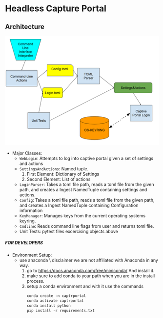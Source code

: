 # Headless Capture Portal
## Architecture
!["TOML Capture Portal Diagram"](./images/TOML-Capture-Architecture.png)
* Major Classes:
    * `WebLogin`: Attempts to log into captive portal given a set of settings and actions
    * `SettingsAndActions`: Named tuple.
        1. First Element: Dictionary of Settings
        2. Second Element: List of actions
    * `LoginParser`: Takes a toml file path, reads a toml file from the given path, and creates a Ingest NamedTuple containing settings and actions.
    * `Config`: Takes a toml file path, reads a toml file from the given path, and creates a Ingest NamedTuple containing Configuration information
    * `KeyManager`: Manages keys from the current operating systems keyring.
    * `Cmdline`: Reads command line flags from user and returns toml file.
    * Unit Tests: pytest files excercising objects above

##### FOR DEVELOPERS
* Environment Setup:
    * use anaconda \\ disclaimer we are not affiliated with Anaconda in any way.
        1. go to https://docs.anaconda.com/free/miniconda/  And install it.
        2. make sure to add conda to your path when you are in the install process.
        3. setup a conda environment and with it use the commands 
            ```
            conda create -n captrportal
            conda activate captrportal
            conda install python
            pip install -r requirements.txt
            ```
            